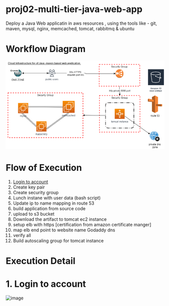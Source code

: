 # proj02-multi-tier-java-web-app
Deploy a Java Web applicatin in aws resources , using the tools like - git, maven, mysql, nginx, memcached, tomcat, rabbitmq &amp; ubuntu

# Workflow Diagram
![](/images/workflow-diag.png)

# Flow of  Execution
1. [Login to account](#1-login-to-account)
2. Create key pair
3. Create security group
4. Lunch instane with user data (bash script)
5. Update ip to name mapping in route 53
6. build application from source code 
7. upload to s3 bucket
8. Download the artifact to tomcat ec2 instance
9. setup elb with https [certification from amazon certificate manger]
10. map elb end point to website name Godaddy dns
11. verify all
12. Build autoscaling group for tomcat instance 

# Execution Detail 
# 1. Login to account
![image](https://user-images.githubusercontent.com/62290469/234351298-6f5cd22c-aa7f-420e-bd52-4a9038f0444f.png)
